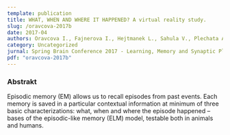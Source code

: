```yaml
---
template: publication
title: WHAT, WHEN AND WHERE IT HAPPENED? A virtual reality study.
slug: /oravcova-2017b
date: 2017-04
authors: Oravcova I., Fajnerova I., Hejtmanek L., Sahula V., Plechata A., Vlcek K., Nekovarova T. 
category: Uncategorized
jurnal: Spring Brain Conference 2017 - Learning, Memory and Synaptic Plasticity - 23-26 April 2017 - Rungstedgaard – North Copenhagen, Denmark
pdf: "oravcova-2017b"
---
```


### Abstrakt

Episodic memory (EM) allows us to recall episodes from past events. Each memory is saved in a particular contextual information at minimum of three basic characterizations: what, when and where the episode happened – bases of the episodic-like memory (ELM) model, testable both in animals and humans.

